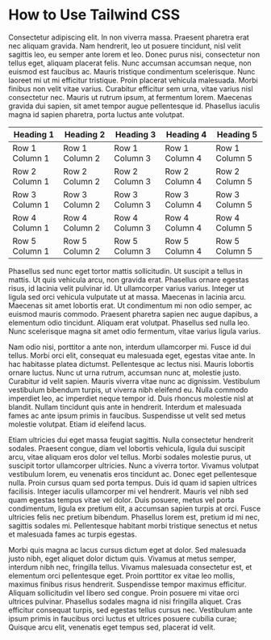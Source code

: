 # How to Use Tailwind CSS

Consectetur adipiscing elit. In non viverra massa. Praesent pharetra erat nec aliquam gravida. Nam hendrerit, leo ut posuere tincidunt, nisl velit sagittis leo, eu semper ante lorem et leo. Donec purus nisi, consectetur non tellus eget, aliquam placerat felis. Nunc accumsan accumsan neque, non euismod est faucibus ac. Mauris tristique condimentum scelerisque. Nunc laoreet mi ut mi efficitur tristique. Proin placerat vehicula malesuada. Morbi finibus non velit vitae varius. Curabitur efficitur sem urna, vitae varius nisl consectetur nec. Mauris ut rutrum ipsum, at fermentum lorem. Maecenas gravida dui sapien, sit amet tempor augue pellentesque id. Phasellus iaculis magna id sapien pharetra, porta luctus ante volutpat.

| Heading 1      | Heading 2      | Heading 3      | Heading 4      | Heading 5      |
| -------------- | -------------- | -------------- | -------------- | -------------- |
| Row 1 Column 1 | Row 1 Column 2 | Row 1 Column 3 | Row 1 Column 4 | Row 1 Column 5 |
| Row 2 Column 1 | Row 2 Column 2 | Row 2 Column 3 | Row 2 Column 4 | Row 2 Column 5 |
| Row 3 Column 1 | Row 3 Column 2 | Row 3 Column 3 | Row 3 Column 4 | Row 3 Column 5 |
| Row 4 Column 1 | Row 4 Column 2 | Row 4 Column 3 | Row 4 Column 4 | Row 4 Column 5 |
| Row 5 Column 1 | Row 5 Column 2 | Row 5 Column 3 | Row 5 Column 4 | Row 5 Column 5 |

Phasellus sed nunc eget tortor mattis sollicitudin. Ut suscipit a tellus in mattis. Ut quis vehicula arcu, non gravida erat. Phasellus ornare egestas risus, id lacinia velit pulvinar id. Ut ullamcorper varius varius. Integer ut ligula sed orci vehicula vulputate ut at massa. Maecenas in lacinia arcu. Maecenas sit amet lobortis erat. Ut condimentum mi non odio semper, ac euismod mauris commodo. Praesent pharetra sapien nec augue dapibus, a elementum odio tincidunt. Aliquam erat volutpat. Phasellus sed nulla leo. Nunc scelerisque magna sit amet odio fermentum, vitae varius ligula varius.

Nam odio nisi, porttitor a ante non, interdum ullamcorper mi. Fusce id dui tellus. Morbi orci elit, consequat eu malesuada eget, egestas vitae ante. In hac habitasse platea dictumst. Pellentesque ac lectus nisi. Mauris lobortis ornare luctus. Nunc ut urna rutrum, accumsan nunc at, molestie justo. Curabitur id velit sapien. Mauris viverra vitae nunc ac dignissim. Vestibulum vestibulum bibendum turpis, ut viverra nibh eleifend eu. Nulla commodo imperdiet leo, ac imperdiet neque tempor id. Duis rhoncus molestie nisl at blandit. Nullam tincidunt quis ante in hendrerit. Interdum et malesuada fames ac ante ipsum primis in faucibus. Suspendisse ut velit sed metus molestie volutpat. Etiam id eleifend lacus.

Etiam ultricies dui eget massa feugiat sagittis. Nulla consectetur hendrerit sodales. Praesent congue, diam vel lobortis vehicula, ligula dui suscipit arcu, vitae aliquam eros dolor vel tellus. Morbi sodales molestie purus, ut suscipit tortor ullamcorper ultricies. Nunc a viverra tortor. Vivamus volutpat vestibulum lorem, eu venenatis eros tincidunt ac. Donec eget pellentesque nulla. Proin cursus quam sed porta tempus. Duis id quam id sapien ultrices facilisis. Integer iaculis ullamcorper mi vel hendrerit. Mauris vel nibh sed quam egestas tempus vitae vel dolor. Duis posuere, metus vel porta condimentum, ligula ex pretium elit, a accumsan sapien turpis at orci. Fusce ultricies felis nec pretium bibendum. Phasellus lorem est, pretium id mi nec, sagittis sodales mi. Pellentesque habitant morbi tristique senectus et netus et malesuada fames ac turpis egestas.

Morbi quis magna ac lacus cursus dictum eget at dolor. Sed malesuada justo nibh, eget aliquet dolor dictum quis. Vivamus at metus semper, interdum nibh nec, fringilla tellus. Vivamus malesuada consectetur est, et elementum orci pellentesque eget. Proin porttitor ex vitae leo mollis, maximus finibus risus hendrerit. Suspendisse tempor maximus efficitur. Aliquam sollicitudin vel libero sed congue. Proin posuere mi vitae orci ultrices pulvinar. Phasellus sodales magna id nisi fringilla aliquet. Cras efficitur consequat turpis, sed egestas tellus cursus nec. Vestibulum ante ipsum primis in faucibus orci luctus et ultrices posuere cubilia curae; Quisque arcu elit, venenatis eget tempus sed, placerat id velit.
